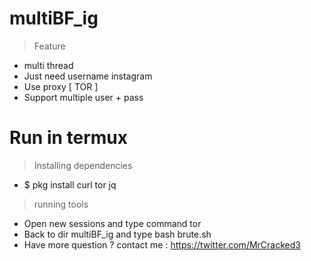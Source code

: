 # multiBF_ig
> Feature
+ multi thread
+ Just need username instagram
+ Use proxy [ TOR ]
+ Support multiple user + pass

# Run in termux
> Installing dependencies
+ $ pkg install curl tor jq

> running tools
+ Open new sessions and type command tor
+ Back to dir multiBF_ig and type bash brute.sh
+ Have more question ? contact me : https://twitter.com/MrCracked3
